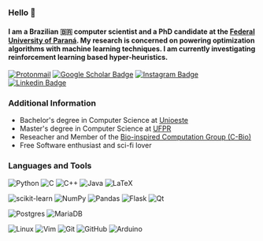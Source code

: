 ### Hello  🖖
#### I am a Brazilian :brazil: computer scientist and a PhD candidate at the [Federal University of Paraná](http://www.prppg.ufpr.br/ppginformatica/?lang=pb). My research is concerned on powering optimization algorithms with machine learning techniques. I am currently investigating reinforcement learning based hyper-heuristics.

[![Protonmail](https://img.shields.io/badge/ProtonMail-8B89CC?style=for-the-badge&logo=protonmail&logoColor=white)](mailto:aldantas@protonmail.com)
[![Google Scholar Badge](https://img.shields.io/badge/-Google%20Scholar-4285f4?style=for-the-badge&logo=Google-Scholar&logoColor=white&link=https://scholar.google.com.br/citations?user=cLQHzrMAAAAJ)](https://scholar.google.com.br/citations?user=cLQHzrMAAAAJ)
[![Instagram Badge](https://img.shields.io/badge/-Instagram-e4405f?style=for-the-badge&logo=Instagram&logoColor=white&link=https://www.instagram.com/dantas.alz/)](https://www.instagram.com/dantas.alz/)
[![Linkedin Badge](https://img.shields.io/badge/-LinkedIn-blue?style=for-the-badge&logo=Linkedin&logoColor=white&link=https://www.linkedin.com/in/augusto-dantas-01916992/)](https://www.linkedin.com/in/augusto-dantas-01916992/)

### Additional Information

- Bachelor's degree in Computer Science at [Unioeste](https://www.unioeste.br)
- Master's degree in Computer Science at [UFPR](http://www.prppg.ufpr.br/ppginformatica/?lang=pb)
- Reseacher and Member of the [Bio-inspired Computation Group (C-Bio)](http://www.inf.ufpr.br/cbio)
- Free Software enthusiast and sci-fi lover

### Languages and Tools
![Python](https://img.shields.io/badge/python-3670A0?style=for-the-badge&logo=python&logoColor=ffdd54)
![C](https://img.shields.io/badge/c-%2300599C.svg?style=for-the-badge&logo=c&logoColor=white)
![C++](https://img.shields.io/badge/c++-%2300599C.svg?style=for-the-badge&logo=c%2B%2B&logoColor=white)
![Java](https://img.shields.io/badge/java-%23ED8B00.svg?style=for-the-badge&logo=java&logoColor=white)
![LaTeX](https://img.shields.io/badge/latex-%23008080.svg?style=for-the-badge&logo=latex&logoColor=white)<p>

![scikit-learn](https://img.shields.io/badge/scikit--learn-%23F7931E.svg?style=for-the-badge&logo=scikit-learn&logoColor=white) 
![NumPy](https://img.shields.io/badge/numpy-%23013243.svg?style=for-the-badge&logo=numpy&logoColor=white)
![Pandas](https://img.shields.io/badge/pandas-%23150458.svg?style=for-the-badge&logo=pandas&logoColor=white)
![Flask](https://img.shields.io/badge/flask-%23000.svg?style=for-the-badge&logo=flask&logoColor=white)
![Qt](https://img.shields.io/badge/Qt-%23217346.svg?style=for-the-badge&logo=Qt&logoColor=white)<p>

![Postgres](https://img.shields.io/badge/postgres-%23316192.svg?style=for-the-badge&logo=postgresql&logoColor=white)
![MariaDB](https://img.shields.io/badge/MariaDB-003545?style=for-the-badge&logo=mariadb&logoColor=white)

![Linux](https://img.shields.io/badge/Linux-FCC624?style=for-the-badge&logo=linux&logoColor=black)
![Vim](https://img.shields.io/badge/VIM-%2311AB00.svg?style=for-the-badge&logo=vim&logoColor=white)
![Git](https://img.shields.io/badge/git-%23F05033.svg?style=for-the-badge&logo=git&logoColor=white)
![GitHub](https://img.shields.io/badge/github-%23121011.svg?style=for-the-badge&logo=github&logoColor=white)
![Arduino](https://img.shields.io/badge/-Arduino-00979D?style=for-the-badge&logo=Arduino&logoColor=white)
